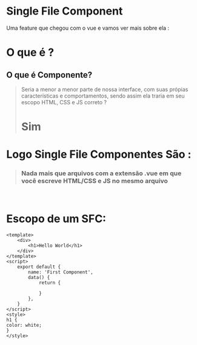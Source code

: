 # Single File Component
Uma feature que chegou com o vue e vamos ver mais sobre ela :
<br>
# O que é ?
## O que é Componente?
>Seria a menor a menor parte de nossa interface, com suas própias características e comportamentos, sendo assim ela traria em seu escopo HTML, CSS e JS correto ?
># Sim

# Logo Single File Componentes São :
>### Nada mais que arquivos com a extensão .vue em que você escreve HTML/CSS e JS no mesmo arquivo 
<br>

# Escopo de um SFC:
```
<template>
    <div>
        <h1>Hello World</h1>
    </div>
</template>
<script>
    export default {
        name: 'First Component',
        data() {
            return {

            }
        },
    }
</script>
<style>
h1 {
color: white;
}
</style>
```